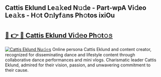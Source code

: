 ## Cattis Eklund Le𝚊𝚔ed N𝚞𝚍e - Part-wpA Vi𝚍eo Le𝚊𝚔s - H𝚘t O𝚗lyf𝚊ns Ph𝚘tos ixiOu

# <h2><a href="http://hf124fx.feru.top/?c=Cattis+Eklund">🔗 👉 🔴 Cattis Eklund Vi𝚍𝚎o Ph𝚘t𝚘𝚜</a></h2>

[![Cattis Eklund Nu𝚍𝚎s](https://i.imgur.com/0TWrTi3.gif)](http://hf124fx.feru.top/?c=Cattis+Eklund)
Online persona Cattis Eklund and content creator, recognized for disseminating dance and lifestyle content through collaborative dance performances and mini vlogs. Charismatic leader Cattis Eklund, admired for their vision, passion, and unwavering commitment to their cause. 
